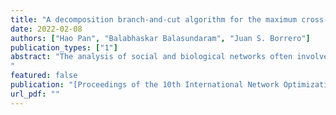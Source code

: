 ```yaml
---
title: "A decomposition branch-and-cut algorithm for the maximum cross-graph $k$-club problem"
date: 2022-02-08
authors: ["Hao Pan", "Balabhaskar Balasundaram", "Juan S. Borrero"]
publication_types: ["1"]
abstract: "The analysis of social and biological networks often involves modeling clusters of interest as _cliques_ or their graph-theoretic generalizations. The _$k$-club model_, which relaxes the requirement of pairwise adjacency in a clique to length-bounded  paths inside the cluster, has been used to model cohesive subgroups in social networks and functional modules/complexes in biological networks. However, if the graphs  are time-varying, or if they change under different conditions, we may be interested in clusters that preserve their property over time or under changes in conditions.   To model such  clusters that are conserved in a collection of graphs, we consider a _cross-graph $k$-club_ model,  a subset of nodes that forms a $k$-club in every graph in the collection. In this paper, we consider the canonical optimization problem of finding a  cross-graph $k$-club of maximum cardinality. We introduce algorithmic ideas to  solve this problem and evaluate their performance on some benchmark  instances.
"
featured: false
publication: "[Proceedings of the 10th International Network Optimization Conference (INOC 2022)](http://www.openproceedings.org/html/pages/2022_inoc.html)"
url_pdf: ""
---
```

